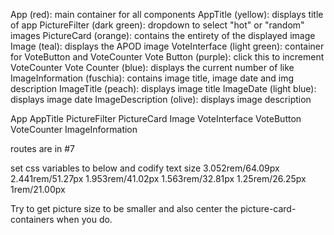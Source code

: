App (red): main container for all components
AppTitle (yellow): displays title of app
PictureFilter (dark green): dropdown to select "hot" or "random" images
PictureCard (orange): contains the entirety of the displayed  image
Image (teal): displays the APOD image
VoteInterface (light green): container for VoteButton and VoteCounter
Vote Button (purple): click this to increment VoteCounter
Vote Counter (blue): displays the current number of like
ImageInformation (fuschia): contains image title, image date and img description
ImageTitle (peach): displays image title
ImageDate (light blue): displays image date
ImageDescription (olive): displays image description

App
    AppTitle 
    PictureFilter 
    PictureCard 
        Image 
        VoteInterface 
            VoteButton 
            VoteCounter
        ImageInformation 

routes are in #7


set css variables to below and codify text size
3.052rem/64.09px
2.441rem/51.27px
1.953rem/41.02px
1.563rem/32.81px
1.25rem/26.25px
1rem/21.00px	

Try to get picture size to be smaller and also center the picture-card-containers when you do.